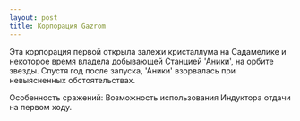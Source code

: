 ```yaml
---
layout: post
title: Корпорация Gazrom
---
```


Эта корпорация первой открыла залежи кристаллума на Садамелике и некоторое время владела добывающей Станцией 'Аники', на орбите звезды. Спустя год после запуска, 'Аники' взорвалась при невыясненных обстоятельствах.

Особенность сражений: Возможность использования Индуктора отдачи на первом ходу.